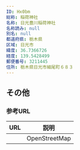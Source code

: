 ```yaml
---
ID: Hx0bm
総称: 稲荷神社
名称: 日光豊川稲荷神社
名称読み: null
別名: null
都道府県: 栃木県
区域: 日光市
緯度: 36.7366726
経度: 139.5428499
郵便番号: 3211445
住所: 栃木県日光市細尾町６８３
---
```


## その他

### 参考URL

| URL | 説明          |
| --- | ------------- |
|     | OpenStreetMap |

